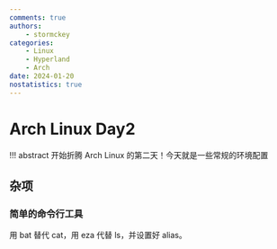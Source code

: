 ```yaml
---
comments: true
authors:
    - stormckey
categories:
    - Linux
    - Hyperland
    - Arch
date: 2024-01-20
nostatistics: true
---
```


# Arch Linux Day2

!!! abstract
    开始折腾 Arch Linux 的第二天！今天就是一些常规的环境配置

<!-- more -->

## 杂项

### 简单的命令行工具

用 bat 替代 cat，用 eza 代替 ls，并设置好 alias。
